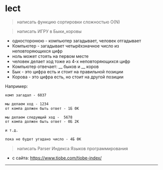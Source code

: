 # lect

> написать функцию сортировки сложностью O(N)  

> написать ИГРУ в Быки_коровы  

- односторонюю - компьютер загадывает, человек отгадывает  
- Компьютер - загадывает четырёхзначное число из неповторяющихся цифр  
- ноль может стоять на первом месте  
- человек делает ход тоже из 4-х неповторяющихся цифр  
- Компьютер отвечает: __ быков и __ коров  
- Бык - это цифра есть и стоит на правильной позиции  
- Корова - это цифра есть, но стоит на другой позиции  

Например:

```txt
комп загадал - 6037

мы делаем ход - 1234
от компа должен быть ответ - 1Б 0К

мы делаем следующий ход -  5678
от компа должен быть ответ - 0Б 2К

и т.д.

пока не будет угадано число - 4Б 0К
```

> написать Parser Индекса Языков программирования  

- с сайта: https://www.tiobe.com/tiobe-index/  

---  
